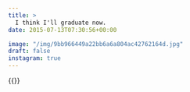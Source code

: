 ```yaml
---
title: >
  I think I'll graduate now.
date: 2015-07-13T07:30:56+00:00

image: "/img/9bb966449a22bb6a6a804ac42762164d.jpg"
draft: false
instagram: true
---
```


{{<photo src="/img/9bb966449a22bb6a6a804ac42762164d.jpg">}}
